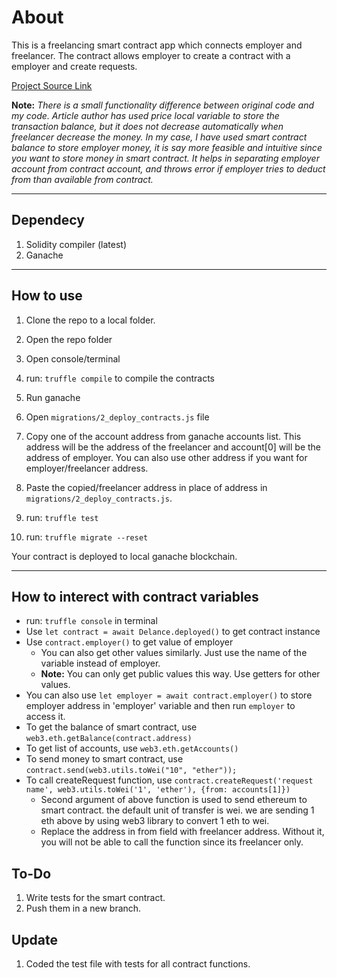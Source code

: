 # About

This is a freelancing smart contract app which connects employer and freelancer. The contract allows employer to create a contract with a employer and create requests.

[Project Source Link](https://bitnician.medium.com/solidity-smart-contract-tutorial-with-building-full-stack-dapp-part-1-introduction-65988e83b4a3)

**Note:** *There is a small functionality difference between original code and my code. Article author has used price local variable to store the transaction balance, but it does not decrease automatically when freelancer decrease the money. In my case, I have used smart contract balance to store employer money, it is say more feasible and intuitive since you want to store money in smart contract. It helps in separating employer account from contract account, and throws error if employer tries to deduct from than available from contract.*

---

## Dependecy

1. Solidity compiler (latest)
2. Ganache

---

## How to use

1. Clone the repo to a local folder.
2. Open the repo folder
3. Open console/terminal
4. run: `truffle compile` to compile the contracts
5. Run ganache
6. Open `migrations/2_deploy_contracts.js` file
7. Copy one of the account address from ganache accounts list. This address will be the address of the freelancer and account[0] will be the address of employer. You can also use other address if you want for employer/freelancer address.

8. Paste the copied/freelancer address in place of address in `migrations/2_deploy_contracts.js`.

9. run: `truffle test`
10. run: `truffle migrate --reset`

Your contract is deployed to local ganache blockchain.

---

## How to interect with contract variables

- run: `truffle console` in terminal
- Use `let contract = await Delance.deployed()` to get contract instance
- Use `contract.employer()` to get value of employer
  - You can also get other values similarly. Just use the name of the variable instead of employer.
  - **Note:** You can only get public values this way. Use getters for other values.
- You can also use `let employer = await contract.employer()` to store employer address in 'employer' variable and then run `employer` to access it.
- To get the balance of smart contract, use `web3.eth.getBalance(contract.address)`
- To get list of accounts, use `web3.eth.getAccounts()`
- To send money to smart contract, use `contract.send(web3.utils.toWei("10", "ether"));`
- To call createRequest function, use `contract.createRequest('request name', web3.utils.toWei('1', 'ether'), {from: accounts[1]})`
  - Second argument of above function is used to send ethereum to smart contract. the default unit of transfer is wei. we are sending 1 eth above by using web3 library to convert 1 eth to wei.
  - Replace the address in from field with freelancer address. Without it, you will not be able to call the function since its freelancer only.

## To-Do

1. Write tests for the smart contract.
2. Push them in a new branch.

## Update

1. Coded the test file with tests for all contract functions.